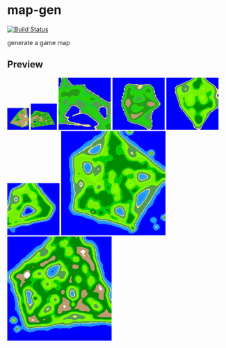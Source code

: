 # map-gen

[![Build Status](https://travis-ci.org/ice1000/map-gen.svg?branch=master)](https://travis-ci.org/ice1000/map-gen)

generate a game map

## Preview

![](./collections/01.png)
![](./collections/02.png)
![](./collections/03.png)
![](./collections/04.png)
![](./collections/05.png)
![](./collections/06.png)
![](./collections/07.png)
![](./collections/08.png)
